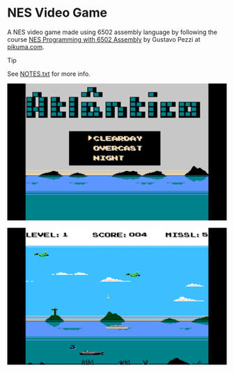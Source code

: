 # NES Video Game

A NES video game made using 6502 assembly language by following the course [NES Programming with 6502 Assembly](https://pikuma.com/courses/nes-game-programming-tutorial) by Gustavo Pezzi at [pikuma.com](https://pikuma.com).

> [!TIP]
> See [NOTES.txt](NOTES.txt) for more info.

![screenshot](screenshots/screenshot_00.png?raw=true "screenshot")

![screenshot](screenshots/screenshot_01.png?raw=true "screenshot")
